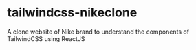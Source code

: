 # tailwindcss-nikeclone
A clone website of Nike brand to understand the components of TailwindCSS using ReactJS
